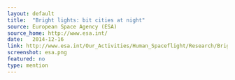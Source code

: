 ```yaml
---
layout: default
title:  "Bright lights: bit cities at night"
source: European Space Agency (ESA)
source_home: http://www.esa.int/
date:   2014-12-16
link: http://www.esa.int/Our_Activities/Human_Spaceflight/Research/Bright_lights_big_cities_at_night
screenshot: esa.png
featured: no
type: mention
---
```


